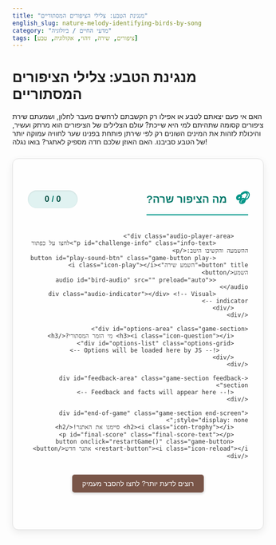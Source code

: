 ```yaml
---
title: "מנגינת הטבע: צלילי הציפורים המסתוריים"
english_slug: nature-melody-identifying-birds-by-song
category: "מדעי החיים / ביולוגיה"
tags: [ציפורים, שירה, זיהוי, אקולוגיה, טבע]
---
```

# מנגינת הטבע: צלילי הציפורים המסתוריים

האם אי פעם יצאתם לטבע או אפילו רק הקשבתם לרחשים מעבר לחלון, ושמעתם שירת ציפורים קסומה שתהיתם למי היא שייכת? עולם הצלילים של הציפורים הוא מרתק ועשיר, והיכולת לזהות את המינים השונים רק לפי שירתן פותחת בפנינו שער לחוויה עמוקה יותר של הטבע סביבנו. האם האוזן שלכם חדה מספיק לאתגר? בואו נגלה!

<div id="bird-song-app" class="game-container">
    <div id="challenge-area" class="game-section">
        <div class="header-flex">
             <h2><i class="icon-headset"></i> מה הציפור שרה?</h2>
             <div id="score-display" class="score-board"><span id="current-score">0</span> / <span id="total-challenges">0</span></div>
        </div>

        <div class="audio-player-area">
             <p id="challenge-info" class="info-text">לחצו על כפתור ההשמעה והקשיבו היטב:</p>
             <button id="play-sound-btn" class="game-button play-button" title="השמע שירה"><i class="icon-play"></i> השמע</button>
             <audio id="bird-audio" src="" preload="auto"></audio>
             <div class="audio-indicator"></div> <!-- Visual indicator -->
        </div>
    </div>

    <div id="options-area" class="game-section">
        <h3><i class="icon-question"></i> מי הזמר המסתורי?</h3>
        <div id="options-list" class="options-grid">
            <!-- Options will be loaded here by JS -->
        </div>
    </div>

    <div id="feedback-area" class="game-section feedback-section">
        <!-- Feedback and facts will appear here -->
    </div>

    <div id="end-of-game" class="game-section end-screen" style="display: none;">
        <h2><i class="icon-trophy"></i> סיימנו את האתגר!</h2>
        <p id="final-score" class="final-score-text"></p>
        <button onclick="restartGame()" class="game-button restart-button"><i class="icon-reload"></i> אתגר חדש</button>
    </div>
</div>

<style>
    /* Basic Reset & Global Styles */
    #bird-song-app * {
        box-sizing: border-box;
    }

    #bird-song-app {
        font-family: 'Arial', sans-serif; /* Using common sans-serif */
        direction: rtl;
        text-align: right;
        max-width: 750px; /* Slightly wider for better layout */
        margin: 25px auto;
        padding: 30px;
        border: 1px solid #e0e0e0;
        border-radius: 12px; /* More rounded corners */
        background-color: #fefefe; /* Lighter background */
        box-shadow: 0 5px 15px rgba(0, 0, 0, 0.08); /* Softer shadow */
        color: #333;
    }

    /* Headers */
    #bird-song-app h2, #bird-song-app h3 {
        color: #00796b; /* Teal color for headings */
        border-bottom: 2px solid #009688; /* Matching border */
        padding-bottom: 8px;
        margin-bottom: 20px;
        display: flex;
        align-items: center;
        gap: 10px;
    }

     #bird-song-app h2 i, #bird-song-app h3 i { /* Basic icon styling (assuming placeholder classes) */
        font-size: 1.2em;
        color: #009688;
     }


    /* Header Flex for Score */
    .header-flex {
        display: flex;
        justify-content: space-between;
        align-items: center;
        margin-bottom: 15px;
    }

    /* Score Display */
    .score-board {
        font-size: 1.2em;
        font-weight: bold;
        color: #00796b;
        background-color: #e0f2f1; /* Light teal background */
        padding: 8px 15px;
        border-radius: 20px;
        min-width: 100px; /* Give it a fixed size */
        text-align: center;
        box-shadow: inset 0 1px 3px rgba(0,0,0,0.1);
    }

    .score-board span {
        color: #004d40; /* Darker teal */
    }

    /* Info Text */
    .info-text {
        font-size: 1.1em;
        color: #555;
        margin-bottom: 15px;
        text-align: center;
    }

    /* Buttons - General Style */
    .game-button {
        display: inline-flex; /* Use flex for icon and text */
        align-items: center;
        gap: 8px;
        padding: 12px 25px;
        font-size: 1.1em;
        color: #fff;
        border: none;
        border-radius: 6px;
        cursor: pointer;
        transition: background-color 0.3s ease, transform 0.1s ease;
        box-shadow: 0 2px 5px rgba(0, 0, 0, 0.2);
    }

    .game-button:hover {
        transform: translateY(-1px);
        box-shadow: 0 4px 8px rgba(0, 0, 0, 0.2);
    }

    .game-button:active {
        transform: translateY(0);
        box-shadow: 0 2px 5px rgba(0, 0, 0, 0.2);
    }

    .game-button:disabled {
        opacity: 0.6;
        cursor: not-allowed;
        transform: none;
        box-shadow: none;
    }

    /* Specific Button Styles */
    .play-button {
        background-color: #4caf50; /* Green */
        display: block; /* Center it */
        margin: 15px auto;
    }

    .play-button:hover:not(:disabled) {
        background-color: #388e3c; /* Darker green */
    }

     .play-button.playing {
        background-color: #ff9800; /* Orange while playing */
     }

    .restart-button {
         background-color: #03a9f4; /* Light blue */
         margin-top: 20px;
    }

    .restart-button:hover:not(:disabled) {
         background-color: #0288d1; /* Darker blue */
    }

    #explanation-toggle {
        display: block;
        width: fit-content;
        margin: 30px auto; /* Add space */
        padding: 10px 20px;
        font-size: 1em;
        color: #fff;
        background-color: #795548; /* Brown */
        border: none;
        border-radius: 5px;
        cursor: pointer;
        transition: background-color 0.3s ease;
         box-shadow: 0 2px 5px rgba(0, 0, 0, 0.2);
    }

    #explanation-toggle:hover {
        background-color: #5d4037; /* Darker brown */
        transform: translateY(-1px);
         box-shadow: 0 4px 8px rgba(0, 0, 0, 0.2);
    }
     #explanation-toggle:active {
        transform: translateY(0);
         box-shadow: 0 2px 5px rgba(0, 0, 0, 0.2);
     }


    /* Audio Player Area */
    .audio-player-area {
         text-align: center;
         margin-bottom: 25px;
         position: relative; /* Needed for indicator positioning */
    }

     /* Simple visual indicator while playing */
    .audio-indicator {
        height: 4px;
        background-color: #ffeb3b; /* Yellow */
        width: 0%;
        position: absolute;
        bottom: 0;
        left: 0;
        right: 0; /* Span full width */
        margin: 0 auto;
        transition: width linear; /* Smooth progress */
        display: none; /* Hide initially */
    }
     .audio-player-area.playing .audio-indicator {
         display: block;
     }


    /* Options Grid */
    .options-grid {
        display: grid; /* Use CSS Grid */
        grid-template-columns: repeat(auto-fit, minmax(180px, 1fr)); /* Responsive grid */
        gap: 20px; /* Space between options */
        margin-top: 25px;
        justify-items: center; /* Center items in grid cells */
    }

    /* Individual Option */
    .option {
        background-color: #e0f7fa; /* Light cyan */
        border: 1px solid #b2ebf2; /* Matching border */
        border-radius: 8px;
        padding: 15px;
        width: 100%; /* Take full width of grid cell */
        max-width: 200px; /* Max width for large screens */
        text-align: center;
        cursor: pointer;
        transition: transform 0.2s ease, box-shadow 0.2s ease, background-color 0.3s ease;
        box-shadow: 0 2px 5px rgba(0, 0, 0, 0.1);
        display: flex;
        flex-direction: column;
        justify-content: space-between; /* Push name to bottom */
    }

    .option:hover:not(.disabled):not(.correct):not(.incorrect) {
        transform: translateY(-3px); /* Lift effect on hover */
        box-shadow: 0 5px 10px rgba(0, 0, 0, 0.15);
        background-color: #b2ebf2; /* Slightly darker on hover */
    }

    .option img {
        max-width: 100%;
        height: 130px; /* Fixed height */
        object-fit: cover;
        border-radius: 6px;
        margin-bottom: 12px;
        display: block;
        margin-left: auto;
        margin-right: auto;
         border: 1px solid #ccc; /* Subtle image border */
    }

    .option .bird-name {
        font-weight: bold;
        color: #004d40; /* Dark teal */
        font-size: 1.1em;
    }

    /* Option States */
    .option.correct {
        background-color: #d4edda; /* Light green */
        border-color: #28a745; /* Green */
        box-shadow: 0 0 10px rgba(40, 167, 69, 0.5); /* Green glow */
         pointer-events: none; /* Disable clicks */
         opacity: 1; /* Full opacity */
    }

    .option.incorrect {
        background-color: #f8d7da; /* Light red */
        border-color: #dc3545; /* Red */
        box-shadow: 0 0 10px rgba(220, 53, 69, 0.5); /* Red glow */
         pointer-events: none; /* Disable clicks */
         opacity: 0.7; /* Slightly dim incorrect */
    }

    .option.disabled {
        cursor: not-allowed;
        opacity: 0.5; /* Dim disabled options */
        pointer-events: none; /* Crucial to prevent clicks */
         transform: none; /* Remove hover effect */
         box-shadow: none;
    }

     .options-grid.disabled-options .option:not(.correct):not(.incorrect) {
          opacity: 0.5; /* Dim non-selected options while waiting */
     }


    /* Feedback Area */
    .feedback-section {
        margin-top: 30px;
        padding: 20px;
        border-top: 2px dashed #e0e0e0; /* Visual separator */
        min-height: 80px; /* Reserve more space */
        font-size: 1.1em;
        line-height: 1.6;
        position: relative; /* For potential animations */
         opacity: 0; /* Hide initially */
         transition: opacity 0.5s ease; /* Fade in effect */
    }

    .feedback-section.visible {
        opacity: 1;
    }


    .feedback-correct {
        color: #155724; /* Dark green */
        font-weight: bold;
        margin-bottom: 10px;
    }
     .feedback-correct::before { /* Optional icon */
         content: '\2705 '; /* Checkmark emoji */
         color: #28a745;
     }


    .feedback-incorrect {
        color: #721c24; /* Dark red */
        font-weight: bold;
        margin-bottom: 10px;
    }
     .feedback-incorrect::before { /* Optional icon */
         content: '\274c '; /* Cross emoji */
         color: #dc3545;
     }


    .feedback-fact {
        color: #444;
        font-style: italic;
         margin-top: 10px;
         padding-top: 10px;
         border-top: 1px solid #eee;
    }


    /* End of Game Screen */
    .end-screen {
        text-align: center;
        margin-top: 30px;
        padding: 25px;
        background-color: #e8f5e9; /* Light green background */
        border: 2px solid #4caf50;
        border-radius: 10px;
    }

    .end-screen h2 {
         color: #2e7d32; /* Dark green */
         border-bottom: none;
         margin-bottom: 15px;
         justify-content: center;
    }
     .end-screen h2 i {
        color: #4caf50;
     }


    .final-score-text {
        font-size: 1.3em;
        font-weight: bold;
        color: #1b5e20; /* Very dark green */
        margin-bottom: 20px;
    }

    /* Explanation Section */
    #explanation-section {
        margin-top: 40px; /* More space above */
        padding: 30px;
        border: 1px solid #cfd8dc; /* Light grey blue */
        border-radius: 10px;
        background-color: #eceff1; /* Very light grey blue */
        direction: rtl;
        text-align: right;
        line-height: 1.7;
        color: #455a64; /* Darker grey blue */
        box-shadow: 0 3px 8px rgba(0, 0, 0, 0.08);
    }

    #explanation-section h2 {
        color: #455a64; /* Matching header color */
        border-bottom: 2px solid #78909c;
        padding-bottom: 8px;
        margin-bottom: 20px;
    }

    #explanation-section p {
        margin-bottom: 15px;
    }

    #explanation-section ul {
        list-style: disc inside;
        padding-right: 20px;
        margin-bottom: 15px;
    }

     #explanation-section li {
        margin-bottom: 12px;
     }

    #explanation-section ul ul { /* Nested list */
        list-style: circle inside;
        margin-top: 8px;
        margin-bottom: 8px;
        padding-right: 20px;
    }
     #explanation-section ul ul li {
         margin-bottom: 5px;
         font-size: 0.95em;
         line-height: 1.5;
     }


    /* Placeholder icon styles (replace with actual icon font or SVG) */
    /* You would typically include an icon font library (like Font Awesome) */
    /* For this exercise, these are just visual placeholders */
    .icon-headset::before { content: '🎧'; margin-left: 5px; }
    .icon-play::before { content: '▶️'; margin-left: 5px; }
    .icon-question::before { content: '❓'; margin-left: 5px; }
    .icon-trophy::before { content: '🏆'; margin-left: 5px; }
    .icon-reload::before { content: '🔄'; margin-left: 5px; }


</style>

<button id="explanation-toggle">רוצים לדעת יותר? לחצו להסבר מעמיק</button>

<div id="explanation-section" style="display: none;">
    <h2>מדוע ציפורים שרות, ואיך נזהה את המנגינות שלהן?</h2>
    <p>שירת הציפורים היא הרבה יותר מסתם רקע נעים לצלילי הבוקר. זוהי שפה מורכבת וחיונית בעולם הציפורים, ומקור מידע יקר מפז לכל מי שמתעניין בטבע.</p>
    <ul>
        <li>
            **התזמורת האווירית: למה הן שרות?**
            <p>שירת ציפורים משרתת מגוון מטרות קריטיות להישרדותן ולהצלחתן:
                <ul>
                    <li>**למצוא אהבה:** זכרים רבים שרים כדי למשוך נקבות. שירה מרשימה ומורכבת יכולה להיות הצהרת בריאות וכוח, המאותתת על זכר איכותי.</li>
                    <li>**לשמור על הבית:** השירה משמשת להכרזה על בעלות על טריטוריה ולהרחקת יריבים מאותו מין. היא דרך יעילה למנוע סכסוכים מיותרים.</li>
                    <li>**שיחות יומיומיות:** בנוסף לשירה (המנגינה המורכבת יותר), ציפורים משתמשות גם ב'קריאות' קצרות לתקשורת מהירה - איתור מזון, אזהרה מפני טורפים, שמירה על קשר בתוך הלהקה ועוד.</li>
                </ul>
            </p>
        </li>
        <li>
            **עולם של צלילים:**
            <p>ישנם אלפי מינים של ציפורים בעולם, ולכל אחד מהם "שפת שירה" ייחודית משלו. המגוון עצום: יש שירות פשוטות וקצרות, ויש כאלו שהן סימפוניות של ממש! גם בישראל הקטנה, בהיותה על נתיב נדידה מרכזי, ניתן לשמוע מגוון אדיר של זמרים - מקומיים וחולפים.</p>
        </li>
        <li>
            **להיות בלש צלילים: איך מזהים לפי שירה?**
            <p>זיהוי לפי שירה דורש אימון והקשבה פעילה, אך ישנם מאפיינים מרכזיים שכדאי לשים לב אליהם:
                <ul>
                    <li>**גובה הצליל (Pitch):** האם הצלילים גבוהים ודקים, או נמוכים ועמוקים?</li>
                    <li>**מקצב וקצב (Rhythm & Tempo):** האם השירה מהירה או איטית? אחידה או משתנה? האם יש הפסקות קצרות או ארוכות?</li>
                    <li>**מבנה השירה (Structure):** האם יש חזרות על מוטיב מסוים? האם השירה מחולקת ל"בתים" ברורים? האם היא כוללת שריקות, צקצוקים, גרגורים, או חיקויים?</li>
                    <li>**מורכבות (Complexity):** האם השירה פשוטה ומונוטונית, או עשירה במגוון צלילים ומנגינות?</li>
                    <li>**משך השירה:** כמה זמן נמשכת כל פעם שהציפור שרה?</li>
                </ul>
                ככל שתקשיבו יותר ותנסו לשים לב למאפיינים אלו, כך תשתפר יכולתכם לקשר אותם למינים ספציפיים.
            </p>
        </li>
        <li>
            **אמנים מקומיים: דוגמאות משלנו**
            <p>הירגזי המצוי, למשל, מוכר בשירתו הקצבית והחוזרת, שנשמעת כמו "ציק-ציק-ציק". השחרור מציע מנגינה זורמת ומלודית דמוית חליל. והזמיר המנוקד? הוא אמן חיקויים ושירה מורכבת להפליא.</p>
        </li>
        <li>
            **למה זה חשוב לנו?**
            <p>עבור צפרים, זיהוי לפי שירה הוא כלי חיוני לאיתור ציפורים סמויות או רחוקות. עבור חוקרים ואקולוגים, ניטור שירת ציפורים מסייע במעקב אחר בריאות אוכלוסיות, גילוי מינים חדשים באזור או כאלה שנעלמו, ולהבנת ההשפעה של שינויי סביבה על עולם הציפורים. זוהי גם פשוט דרך נפלאה להתחבר לטבע ברמה עמוקה יותר.</p>
        </li>
    </ul>
    <p>האתגר האינטראקטיבי שלמעלה הוא הזדמנות מצוינת להתחיל לפתח את "האוזן הצפרית" שלכם. בהצלחה!</p>
</div>


<script>
    document.addEventListener('DOMContentLoaded', () => {
        const challenges = [
            {
                id: 1,
                audio: '/assets/audio/nature-melody-identifying-birds-by-song/great-tit.mp3', // Placeholder path
                correctBirdId: 'great-tit',
                options: [
                    { id: 'house-sparrow', name: 'דרור הבית', image: '/assets/images/nature-melody-identifying-birds-by-song/house-sparrow.jpg' }, // Placeholder path
                    { id: 'great-tit', name: 'ירגזי מצוי', image: '/assets/images/nature-melody-identifying-birds-by-song/great-tit.jpg' }, // Placeholder path
                    { id: 'blackbird', name: 'שחרור', image: '/assets/images/nature-melody-identifying-birds-by-song/blackbird.jpg' } // Placeholder path
                ],
                fact: "שירתו הקצבית של הירגזי המצוי היא אחת המוכרות ביותר באזורים מיושבים, נשמעת לרוב כחזרה על צלילים כמו 'ציק-ציק' או 'טווי-טווי', והיא משמשת בעיקר לסימון טריטוריה."
            },
            {
                id: 2,
                audio: '/assets/audio/nature-melody-identifying-birds-by-song/blackbird.mp3', // Placeholder path
                correctBirdId: 'blackbird',
                options: [
                    { id: 'blackbird', name: 'שחרור', image: '/assets/images/nature-melody-identifying-birds-by-song/blackbird.jpg' }, // Placeholder path
                    { id: 'common-kingfisher', name: 'שלדג גמדי', image: '/assets/images/nature-melody-identifying-birds-by-song/common-kingfisher.jpg' }, // Placeholder path
                    { id: 'hoopoe', name: 'דוכיפת', image: '/assets/images/nature-melody-identifying-birds-by-song/hoopoe.jpg' } // Placeholder path
                ],
                fact: "שירת השחרור היא מלודית, עשירה ודמוית חליל, עם מגוון רחב של צלילים וטונים משתנים. לרוב שומעים אותה מעמדות תצפית בולטות, כמו קצה עץ או גג."
            },
             {
                id: 3,
                audio: '/assets/audio/nature-melody-identifying-birds-by-song/house-sparrow.mp3', // Placeholder path
                correctBirdId: 'house-sparrow',
                options: [
                    { id: 'european-starling', name: 'זרזיר מצוי', image: '/assets/images/nature-melody-identifying-birds-by-song/european-starling.jpg' }, // Placeholder path
                    { id: 'house-sparrow', name: 'דרור הבית', image: '/assets/images/nature-melody-identifying-birds-by-song/house-sparrow.jpg' }, // Placeholder path
                    { id: 'palestinian-sunbird', name: 'צופית בוהקת', image: '/assets/images/nature-melody-identifying-birds-by-song/palestinian-sunbird.jpg' } // Placeholder path
                ],
                fact: "הדרור הוא סמל לחיים עירוניים וחקלאיים. קולותיו אינם שירה מורכבת, אלא בעיקר ציוצים פשוטים, קצרים וחוזרים ('צירפ') המשמשים לתקשורת בתוך הלהקה ולשמירה על קשר."
            },
             {
                id: 4,
                audio: '/assets/audio/nature-melody-identifying-birds-by-song/palestinian-sunbird.mp3', // Placeholder path
                correctBirdId: 'palestinian-sunbird',
                options: [
                    { id: 'great-tit', name: 'ירגזי מצוי', image: '/assets/images/nature-melody-identifying-birds-by-song/great-tit.jpg' }, // Placeholder path
                    { id: 'house-sparrow', name: 'דרור הבית', image: '/assets/images/nature-melody-identifying-birds-by-song/house-sparrow.jpg' }, // Placeholder path
                    { id: 'palestinian-sunbird', name: 'צופית בוהקת', image: '/assets/images/nature-melody-identifying-birds-by-song/palestinian-sunbird.jpg' } // Placeholder path
                ],
                fact: "הצופית הבוהקת, עם צבעיה המרהיבים, משמיעה שירה מהירה, גבוהה וצייצנית, המורכבת ממגוון רחב של צלילים ולעיתים גם חיקויים של ציפורים אחרות."
            }
        ];

        let currentChallengeIndex = 0;
        let score = 0;
        const audioPlayer = document.getElementById('bird-audio');
        const playSoundBtn = document.getElementById('play-sound-btn');
        const optionsListDiv = document.getElementById('options-list');
        const feedbackArea = document.getElementById('feedback-area');
        const scoreDisplay = document.getElementById('current-score');
        const totalChallengesDisplay = document.getElementById('total-challenges');
        const endOfGameDiv = document.getElementById('end-of-game');
        const finalScoreP = document.getElementById('final-score');
        const challengeInfoP = document.getElementById('challenge-info');
        const audioPlayerArea = document.querySelector('.audio-player-area');
        const audioIndicator = document.querySelector('.audio-indicator');


        const explanationToggleBtn = document.getElementById('explanation-toggle');
        const explanationSection = document.getElementById('explanation-section');

        // Explanation toggle functionality
        explanationToggleBtn.addEventListener('click', () => {
            const isHidden = explanationSection.style.display === 'none';
            explanationSection.style.display = isHidden ? 'block' : 'none';
            explanationToggleBtn.textContent = isHidden ? 'הסתר הסבר' : 'רוצים לדעת יותר? לחצו להסבר מעמיק';
        });


        function loadChallenge(index) {
            // Hide feedback and end screen initially for the new challenge
            feedbackArea.classList.remove('visible');
            feedbackArea.innerHTML = '';
            endOfGameDiv.style.display = 'none';

            if (index >= challenges.length) {
                endGame();
                return;
            }

            const challenge = challenges[index];
            audioPlayer.src = challenge.audio;

            optionsListDiv.innerHTML = ''; // Clear previous options
            optionsListDiv.classList.remove('disabled-options'); // Ensure options are enabled for the new challenge

            challengeInfoP.textContent = 'לחצו על כפתור ההשמעה והקשיבו היטב:';
            playSoundBtn.style.display = 'block';
            playSoundBtn.disabled = false; // Enable play button for the new challenge
             playSoundBtn.classList.remove('playing'); // Remove playing state class
             audioPlayerArea.classList.remove('playing'); // Remove container playing state

            scoreDisplay.textContent = score;
            totalChallengesDisplay.textContent = challenges.length;

            // Use a slight delay before showing options to imply flow
             // This part might need adjustment based on desired flow (show options immediately vs after first play)
             // Let's show options immediately but guide user to play sound first
             challenge.options.forEach(option => {
                 const optionDiv = document.createElement('div');
                 optionDiv.classList.add('option');
                 optionDiv.innerHTML = `
                     <img src="${option.image}" alt="${option.name}">
                     <div class="bird-name">${option.name}</div>
                 `;
                 optionDiv.dataset.birdId = option.id;
                 // Attach click listener ONLY when the challenge is ready
                 optionDiv.addEventListener('click', handleOptionClick);
                 optionsListDiv.appendChild(optionDiv);
             });
        }

        function handleOptionClick(event) {
            // Prevent multiple clicks on options within the same challenge
            if (optionsListDiv.classList.contains('disabled-options')) {
                return;
            }
            optionsListDiv.classList.add('disabled-options'); // Disable further clicks on all options container


            const selectedOption = event.currentTarget;
            const selectedBirdId = selectedOption.dataset.birdId;
            const currentChallenge = challenges[currentChallengeIndex];

            // Immediately disable clicks on all options to prevent changing answer
             optionsListDiv.querySelectorAll('.option').forEach(opt => {
                 opt.removeEventListener('click', handleOptionClick); // Remove listener
                 opt.classList.add('disabled'); // Add disabled visual state
             });

            // Stop the audio if it's playing
            audioPlayer.pause();
            audioPlayer.currentTime = 0; // Reset audio
            playSoundBtn.classList.remove('playing'); // Remove playing state
            audioPlayerArea.classList.remove('playing');


            // Process the selection
            if (selectedBirdId === currentChallenge.correctBirdId) {
                score++;
                selectedOption.classList.remove('disabled'); // Remove disabled state for the selected one
                selectedOption.classList.add('correct');
                feedbackArea.innerHTML = `<p class="feedback-correct">כל הכבוד! זיהיתם נכון!</p><p class="feedback-fact">${currentChallenge.fact}</p>`;
            } else {
                selectedOption.classList.remove('disabled'); // Remove disabled state for the selected one
                selectedOption.classList.add('incorrect');
                // Highlight the correct answer as well
                const correctOption = optionsListDiv.querySelector(`[data-bird-id="${currentChallenge.correctBirdId}"]`);
                if(correctOption) {
                     correctOption.classList.remove('disabled'); // Remove disabled state for the correct one
                     correctOption.classList.add('correct');
                }
                 feedbackArea.innerHTML = `<p class="feedback-incorrect">אופס! זוהי שירת ${findBirdNameById(currentChallenge.correctBirdId, currentChallenge.options)}.</p><p class="feedback-fact">${currentChallenge.fact}</p>`;
            }

            scoreDisplay.textContent = score;
            feedbackArea.classList.add('visible'); // Make feedback visible with transition

            // Move to next challenge after a short delay
            setTimeout(() => {
                 currentChallengeIndex++;
                 loadChallenge(currentChallengeIndex);
            }, 4000); // Wait 4 seconds to allow feedback reading
        }

        function findBirdNameById(id, options) {
            const option = options.find(opt => opt.id === id);
            return option ? option.name : 'ציפור לא ידועה';
        }

        function endGame() {
            document.getElementById('challenge-area').style.display = 'none';
            document.getElementById('options-area').style.display = 'none';
             feedbackArea.classList.remove('visible'); // Hide feedback
            feedbackArea.style.display = 'none'; // Ensure it's hidden structurally
            endOfGameDiv.style.display = 'block'; // Show end screen
            finalScoreP.textContent = `הניקוד הסופי שלכם: ${score} מתוך ${challenges.length}.`;
        }

        window.restartGame = function() {
             currentChallengeIndex = 0;
             score = 0;
             document.getElementById('challenge-area').style.display = 'block';
             document.getElementById('options-area').style.display = 'block';
             feedbackArea.style.display = 'block'; // Make feedback area available again
             endOfGameDiv.style.display = 'none';
             loadChallenge(currentChallengeIndex);
        }


        // Initial load
        totalChallengesDisplay.textContent = challenges.length;
        loadChallenge(currentChallengeIndex);

        // Event listener for play button
        playSoundBtn.addEventListener('click', () => {
             if (audioPlayer.paused) {
                audioPlayer.play();
                playSoundBtn.classList.add('playing'); // Add playing state class
                audioPlayerArea.classList.add('playing'); // Add container playing state
                challengeInfoP.textContent = 'מקשיבים לשירה...';

                 // Update indicator width during playback
                audioPlayer.addEventListener('timeupdate', updateAudioIndicator);

                audioPlayer.onended = () => {
                   playSoundBtn.classList.remove('playing'); // Remove playing state
                   audioPlayerArea.classList.remove('playing');
                   challengeInfoP.textContent = 'הקשב לשירה ובחר את הציפור המתאימה:';
                   audioPlayer.removeEventListener('timeupdate', updateAudioIndicator);
                   audioIndicator.style.width = '0%'; // Reset indicator
               };

             } else {
                 audioPlayer.pause();
                 playSoundBtn.classList.remove('playing'); // Remove playing state
                 audioPlayerArea.classList.remove('playing');
                 challengeInfoP.textContent = 'השמע הופסק. לחצו שוב להמשך או להשמעה מחודשת.';
                 audioPlayer.removeEventListener('timeupdate', updateAudioIndicator);
             }
        });

        // Function to update the audio indicator width
        function updateAudioIndicator() {
            const percentage = (audioPlayer.currentTime / audioPlayer.duration) * 100;
            audioIndicator.style.width = percentage + '%';
        }


         // Handle cases where audio fails to load
        audioPlayer.onerror = () => {
            console.error("Error loading audio file for challenge", currentChallengeIndex);
            feedbackArea.innerHTML = '<p class="feedback-incorrect">שגיאה בטעינת קובץ השירה. לא ניתן להמשיך.</p>';
             feedbackArea.classList.add('visible');
            playSoundBtn.disabled = true;
            optionsListDiv.classList.add('disabled-options'); // Disable options if audio fails
            optionsListDiv.querySelectorAll('.option').forEach(opt => opt.classList.add('disabled'));
        };

         // Handle audio readiness - enable play button only when audio is playable
         audioPlayer.oncanplaythrough = () => {
             playSoundBtn.disabled = false;
         };

         // Initially disable play button until audio is ready
         playSoundBtn.disabled = true;
    });
</script>
```